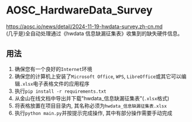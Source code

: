 # AOSC_HardwareData_Survey
https://aosc.io/news/detail/2024-11-19-hwdata-survey.zh-cn.md \
(几乎是)全自动处理通过《hwdata 信息缺漏征集表》收集到的缺失硬件信息。

## 用法
1. 确保您有一个良好的`Internet`环境
2. 确保您的计算机上安装了`Microsoft Office`,  `WPS`, `LibreOffice`或其它可以编辑`.xlsx`电子表格文件的应用程序
3. 执行`pip install -r requirements.txt`
4. 从金山在线文档中导出并下载"hwdata_信息缺漏征集表"(`.xlsx`格式)
5. 将表格放置在项目目录内, 其名称必须为`hwdata_信息缺漏征集表.xlsx`
6. 执行`python main.py`并按提示完成操作, 其中有部分操作需要手动完成